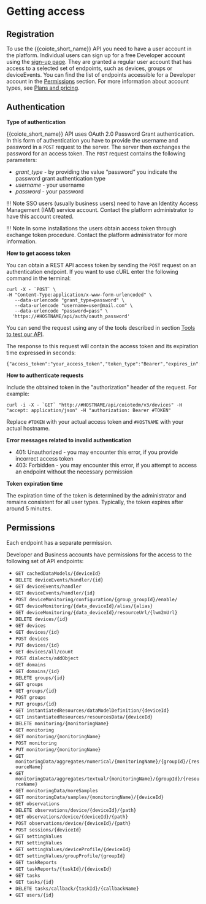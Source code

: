 # Getting access

## Registration

To use the {{coiote_short_name}} API you need to have a user account in the platform. Individual users can sign up for a free Developer account using the [sign-up page]({{coiote_site_link}}/iam/realms/coiote-cloud/login-actions/registration?client_id=coiote-dm&tab_id=u5lrlEPuspI). They are granted a regular user account that has access to a selected set of endpoints, such as devices, groups or deviceEvents. You can find the list of endpoints accessible for a Developer account in the [Permissions](#permissions) section. For more information about account types, see [Plans and pricing](https://www.avsystem.com/coiote-iot-device-management-platform/plans-and-pricing/).

## Authentication

**Type of authentication**

{{coiote_short_name}} API uses OAuth 2.0 Password Grant authentication. In this form of authentication you have to provide the username and password in a `POST` request to the server. The server then exchanges the password for an access token.
The `POST` request contains the following parameters:

- *grant_type* - by providing the value “password” you indicate the password grant authentication type
- *username* - your username
- *password* - your password

!!! Note
    SSO users (usually business users) need to have an Identity Access Management (IAM) service account. Contact the platform administrator to have this account created. 

!!! Note
    In some installations the users obtain access token through exchange token procedure. Contact the platform administrator for more information.

**How to get access token**

You can obtain a REST API access token by sending the `POST` request on an authentication endpoint. If you want to use cURL enter the following command in the terminal:

```
curl -X - `POST` \                                                                                     
-H "Content-Type:application/x-www-form-urlencoded" \
   --data-urlencode "grant_type=password" \
   --data-urlencode "username=user@mail.com" \
   --data-urlencode "password=pass" \
  'https://#HOSTNAME/api/auth/oauth_password'
```

You can send the request using any of the tools described in section [Tools to test our API](./Using_the_API.md#tools-to-test-our-api).

The response to this request will contain the access token and its expiration time expressed in seconds:  

```
{"access_token":"your_access_token","token_type":"Bearer","expires_in":"number_of_seconds"}
```

**How to authenticate requests**

Include the obtained token in the "authorization" header of the request. For example:
```
curl -i -X - `GET` "http://#HOSTNAME/api/coiotedm/v3/devices" -H "accept: application/json" -H "authorization: Bearer #TOKEN"
```
Replace `#TOKEN` with your actual access token and `#HOSTNAME` with your actual hostname.

**Error messages related to invalid authentication**

- 401: Unauthorized - you may encounter this error, if you provide incorrect access token
- 403: Forbidden - you may encounter this error, if you attempt to access an endpoint without the necessary permission
  
**Token expiration time**

The expiration time of the token is determined by the administrator and remains consistent for all user types. Typically, the token expires after around 5 minutes.

## Permissions

Each endpoint has a separate permission. 

Developer and Business accounts have permissions for the access to the following set of API endpoints:

- `GET cachedDataModels/{deviceId}`
- `DELETE deviceEvents/handler/{id}`
- `GET deviceEvents/handler`
- `GET deviceEvents/handler/{id}`
- `POST deviceMonitoring/configuration/{group_groupId}/enable/`
- `GET deviceMonitoring/{data_deviceId}/alias/{alias}`
- `GET deviceMonitoring/{data_deviceId}/resourceUrl/{lwm2mUrl}`
- `DELETE devices/{id}`
- `GET devices`
- `GET devices/{id}`
- `POST devices`
- `PUT devices/{id}`
- `GET devices/all/count`
- `POST dialects/addObject`
- `GET domains`
- `GET domains/{id}`
- `DELETE groups/{id}`
- `GET groups`
- `GET groups/{id}`
- `POST groups`
- `PUT groups/{id}`
- `GET instantiatedResources/dataModelDefinition/{deviceId}`
- `GET instantiatedResources/resourcesData/{deviceId}`
- `DELETE monitoring/{monitoringName}`
- `GET monitoring`
- `GET monitoring/{monitoringName}`
- `POST monitoring`
- `PUT monitoring/{monitoringName}`
- `GET monitoringData/aggregates/numerical/{monitoringName}/{groupId}/{resourceName}`
- `GET monitoringData/aggregates/textual/{monitoringName}/{groupId}/{resourceName}`
- `GET monitoringData/moreSamples`
- `GET monitoringData/samples/{monitoringName}/{deviceId}`
- `GET observations`
- `DELETE observations/device/{deviceId}/{path}`
- `GET observations/device/{deviceId}/{path}`
- `POST observations/device/{deviceId}/{path}`
- `POST sessions/{deviceId}`
- `GET settingValues`
- `PUT settingValues`
- `GET settingValues/deviceProfile/{deviceId}`
- `GET settingValues/groupProfile/{groupId}`
- `GET taskReports`
- `GET taskReports/{taskId}/{deviceId}`
- `GET tasks`
- `GET tasks/{id}`
- `DELETE tasks/callback/{taskId}/{callbackName}`
- `GET users/{id}`
